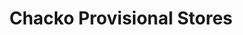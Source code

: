 ---
title: "Chacko Provisional Stores"
url: /angamaly/chacko-provisional-stores/
shop: Warenhaus
---